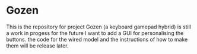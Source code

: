 # Gozen
This is the repository for project Gozen (a keyboard gamepad hybrid) is still a work in progess for the future I want to add a GUI for personalising the buttons. the code for the wired model and the instructions of how to make them will be release later.
